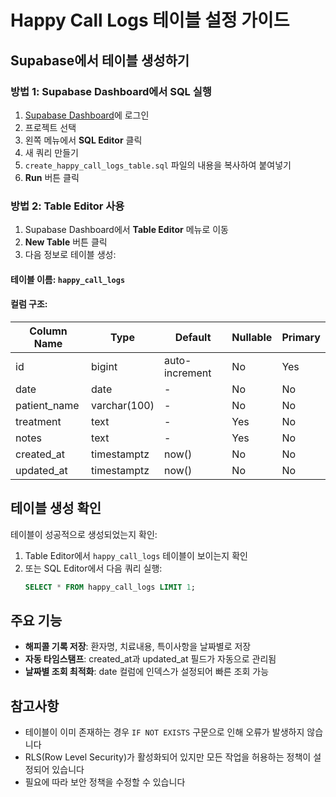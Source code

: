 # Happy Call Logs 테이블 설정 가이드

## Supabase에서 테이블 생성하기

### 방법 1: Supabase Dashboard에서 SQL 실행

1. [Supabase Dashboard](https://app.supabase.com)에 로그인
2. 프로젝트 선택
3. 왼쪽 메뉴에서 **SQL Editor** 클릭
4. 새 쿼리 만들기
5. `create_happy_call_logs_table.sql` 파일의 내용을 복사하여 붙여넣기
6. **Run** 버튼 클릭

### 방법 2: Table Editor 사용

1. Supabase Dashboard에서 **Table Editor** 메뉴로 이동
2. **New Table** 버튼 클릭
3. 다음 정보로 테이블 생성:

#### 테이블 이름: `happy_call_logs`

#### 컬럼 구조:
| Column Name | Type | Default | Nullable | Primary |
|------------|------|---------|----------|---------|
| id | bigint | auto-increment | No | Yes |
| date | date | - | No | No |
| patient_name | varchar(100) | - | No | No |
| treatment | text | - | Yes | No |
| notes | text | - | Yes | No |
| created_at | timestamptz | now() | No | No |
| updated_at | timestamptz | now() | No | No |

## 테이블 생성 확인

테이블이 성공적으로 생성되었는지 확인:

1. Table Editor에서 `happy_call_logs` 테이블이 보이는지 확인
2. 또는 SQL Editor에서 다음 쿼리 실행:
   ```sql
   SELECT * FROM happy_call_logs LIMIT 1;
   ```

## 주요 기능

- **해피콜 기록 저장**: 환자명, 치료내용, 특이사항을 날짜별로 저장
- **자동 타임스탬프**: created_at과 updated_at 필드가 자동으로 관리됨
- **날짜별 조회 최적화**: date 컬럼에 인덱스가 설정되어 빠른 조회 가능

## 참고사항

- 테이블이 이미 존재하는 경우 `IF NOT EXISTS` 구문으로 인해 오류가 발생하지 않습니다
- RLS(Row Level Security)가 활성화되어 있지만 모든 작업을 허용하는 정책이 설정되어 있습니다
- 필요에 따라 보안 정책을 수정할 수 있습니다